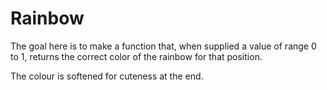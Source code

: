 # Rainbow

The goal here is to make a function that, when supplied a value of range 0 to 1, returns the correct color of the rainbow for that position.

The colour is softened for cuteness at the end.